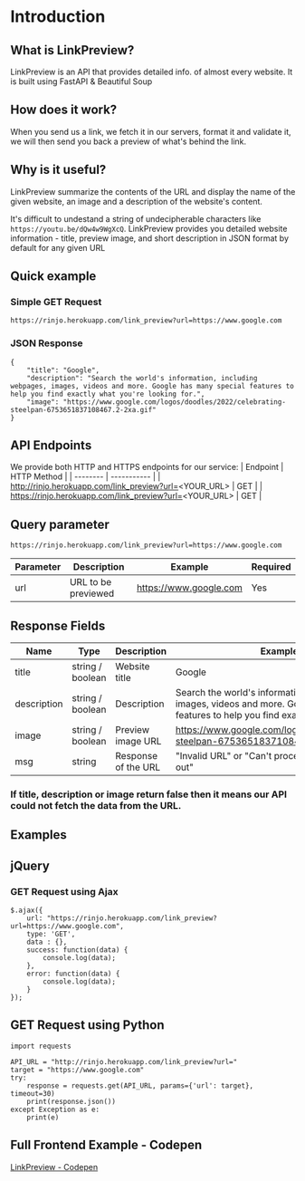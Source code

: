 # Introduction

## What is LinkPreview?
LinkPreview is an API that provides detailed info. of almost every website. It is built using FastAPI & Beautiful Soup

## How does it work?
When you send us a link, we fetch it in our servers, format it and validate it, we will then send you back a preview of what's behind the link.

## Why is it useful?
LinkPreview summarize the contents of the URL and display the name of the given website, an image and a description of the website's content.

It's difficult to undestand a string of undecipherable characters like `https://youtu.be/dQw4w9WgXcQ`. LinkPreview provides you detailed website information - title, preview image, and short description in JSON format by default for any given URL


## Quick example

### Simple GET Request
```
https://rinjo.herokuapp.com/link_preview?url=https://www.google.com
```

### JSON Response
```
{
    "title": "Google",
    "description": "Search the world's information, including webpages, images, videos and more. Google has many special features to help you find exactly what you're looking for.",
    "image": "https://www.google.com/logos/doodles/2022/celebrating-steelpan-6753651837108467.2-2xa.gif"
}
```

## API Endpoints
We provide both HTTP and HTTPS endpoints for our service:
| Endpoint | HTTP Method |
| -------- | ----------- |
| http://rinjo.herokuapp.com/link_preview?url=<YOUR_URL> | GET |
| https://rinjo.herokuapp.com/link_preview?url=<YOUR_URL> | GET |

## Query parameter
```
https://rinjo.herokuapp.com/link_preview?url=https://www.google.com
```

| Parameter | Description | Example | Required |
| -------- | ----------- | -------- | ----------- |
| url | URL to be previewed | https://www.google.com | Yes |

## Response Fields

| Name | Type | Description | Example Response |
| -------- | ----------- | -------- | ----------- |
| title | string / boolean | Website title | Google |
| description | string / boolean | Description  | Search the world's information, including webpages, images, videos and more. Google has many special features to help you find exactly what you're looking for. |
|image | string / boolean | Preview image URL | https://www.google.com/logos/doodles/2022/celebrating-steelpan-6753651837108467.2-2xa.gif |
| msg | string | Response of the URL | "Invalid URL" or "Can't process URL" or "Connection Time out" |

### If title, description or image return false then it means our API could not fetch the data from the URL.

## Examples

## jQuery
### GET Request using Ajax
```
$.ajax({
    url: "https://rinjo.herokuapp.com/link_preview?url=https://www.google.com",
    type: 'GET',
    data : {},
    success: function(data) {            
        console.log(data);
    },
    error: function(data) {
        console.log(data);
    }
});
```

## GET Request using Python
```
import requests

API_URL = "http://rinjo.herokuapp.com/link_preview?url="
target = "https://www.google.com"
try:
    response = requests.get(API_URL, params={'url': target}, timeout=30)
    print(response.json())
except Exception as e:
    print(e)
```

## Full Frontend Example - Codepen
[LinkPreview - Codepen](https://codepen.io/4akhilkumar/pen/PoRJmQm)